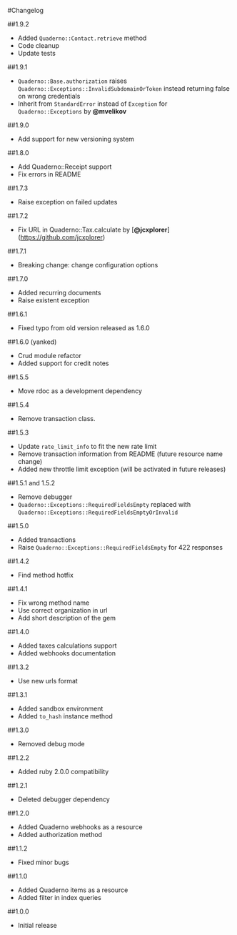 #Changelog

##1.9.2
 * Added `Quaderno::Contact.retrieve` method
 * Code cleanup
 * Update tests

##1.9.1
 * `Quaderno::Base.authorization` raises `Quaderno::Exceptions::InvalidSubdomainOrToken` instead returning false on wrong credentials
 * Inherit from `StandardError` instead of `Exception` for `Quaderno::Exceptions` by **@mvelikov**

##1.9.0
 * Add support for new versioning system

##1.8.0
 * Add Quaderno::Receipt support
 * Fix errors in README

##1.7.3
 * Raise exception on failed updates

##1.7.2
 * Fix URL in Quaderno::Tax.calculate by [**@jcxplorer**] (https://github.com/jcxplorer)

##1.7.1
 * Breaking change: change configuration options

##1.7.0
 * Added recurring documents
 * Raise existent exception

##1.6.1
 * Fixed typo from old version released as 1.6.0

##1.6.0 (yanked)
 * Crud module refactor
 * Added support for credit notes

##1.5.5
 * Move rdoc as a development dependency

##1.5.4
* Remove transaction class.

##1.5.3
* Update `rate_limit_info` to fit the new rate limit
* Remove transaction information from README (future resource name change)
* Added new throttle limit exception (will be activated in future releases)

##1.5.1 and 1.5.2
* Remove debugger
* `Quaderno::Exceptions::RequiredFieldsEmpty` replaced with `Quaderno::Exceptions::RequiredFieldsEmptyOrInvalid`

##1.5.0
* Added transactions
* Raise `Quaderno::Exceptions::RequiredFieldsEmpty` for 422 responses

##1.4.2
* Find method hotfix

##1.4.1
* Fix wrong method name
* Use correct organization in url
* Add short description of the gem

##1.4.0
* Added taxes calculations support
* Added webhooks documentation 

##1.3.2

* Use new urls format

##1.3.1

* Added sandbox environment
* Added `to_hash` instance method

##1.3.0

* Removed debug mode

##1.2.2

* Added ruby 2.0.0 compatibility

##1.2.1

* Deleted debugger dependency

##1.2.0

* Added Quaderno webhooks as a resource
* Added authorization method

##1.1.2

* Fixed minor bugs

##1.1.0

* Added Quaderno items as a resource
* Added filter in index queries

##1.0.0

* Initial release
